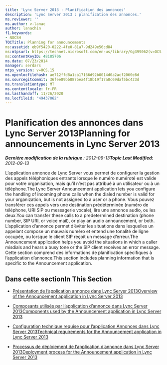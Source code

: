 ```yaml
---
title: 'Lync Server 2013 : Planification des annonces'
description: 'Lync Server 2013 : planification des annonces.'
ms.reviewer: ''
ms.author: v-lanac
author: lanachin
f1.keywords:
- NOCSH
TOCTitle: Planning for announcements
ms:assetid: eb9f5420-0222-4fe0-81a7-9d249e56cd84
ms:mtpsurl: https://technet.microsoft.com/en-us/library/Gg399062(v=OCS.15)
ms:contentKeyID: 48185706
ms.date: 07/23/2014
manager: serdars
mtps_version: v=OCS.15
ms.openlocfilehash: ae712ffd8a1ca17166d92b0014d0a2acf2060e8d
ms.sourcegitcommit: 36fee89bb887bea4f18b19f17a8c69daf5bc423d
ms.translationtype: MT
ms.contentlocale: fr-FR
ms.lasthandoff: 11/26/2020
ms.locfileid: "49437062"
---
```

# <a name="planning-for-announcements-in-lync-server-2013"></a><span data-ttu-id="e8d08-103">Planification des annonces dans Lync Server 2013</span><span class="sxs-lookup"><span data-stu-id="e8d08-103">Planning for announcements in Lync Server 2013</span></span>

<div data-xmlns="http://www.w3.org/1999/xhtml">

<div class="topic" data-xmlns="http://www.w3.org/1999/xhtml" data-msxsl="urn:schemas-microsoft-com:xslt" data-cs="https://msdn.microsoft.com/">

<div data-asp="https://msdn2.microsoft.com/asp">



</div>

<div id="mainSection">

<div id="mainBody"><span data-ttu-id="e8d08-104">

<span> </span></span><span class="sxs-lookup"><span data-stu-id="e8d08-104">

<span> </span></span></span>

<span data-ttu-id="e8d08-105">_**Dernière modification de la rubrique :** 2012-09-13_</span><span class="sxs-lookup"><span data-stu-id="e8d08-105">_**Topic Last Modified:** 2012-09-13_</span></span>

<span data-ttu-id="e8d08-106">L’application annonce de Lync Server vous permet de configurer la gestion des appels téléphoniques entrants lorsque le numéro numéroté est valide pour votre organisation, mais qu’il n’est pas attribué à un utilisateur ou à un téléphone.</span><span class="sxs-lookup"><span data-stu-id="e8d08-106">The Lync Server Announcement application lets you configure the handling of incoming phone calls when the dialed number is valid for your organization, but is not assigned to a user or a phone.</span></span> <span data-ttu-id="e8d08-107">Vous pouvez transférer ces appels vers une destination prédéterminée (numéro de téléphone, URI SIP ou messagerie vocale), lire une annonce audio, ou les deux.</span><span class="sxs-lookup"><span data-stu-id="e8d08-107">You can transfer these calls to a predetermined destination (phone number, SIP URI, or voice mail), or play an audio announcement, or both.</span></span> <span data-ttu-id="e8d08-108">L’application d’annonce permet d’éviter les situations dans lesquelles un appelant compose un mauvais numéro et entend une tonalité de ligne occupée, ou lorsque le client SIP reçoit un message d’erreur.</span><span class="sxs-lookup"><span data-stu-id="e8d08-108">The Announcement application helps you avoid the situations in which a caller misdials and hears a busy tone or the SIP client receives an error message.</span></span> <span data-ttu-id="e8d08-109">Cette section comprend des informations de planification spécifiques à l’application d’annonce.</span><span class="sxs-lookup"><span data-stu-id="e8d08-109">This section includes planning information that is specific to the Announcement application.</span></span>

<div>

## <a name="in-this-section"></a><span data-ttu-id="e8d08-110">Dans cette section</span><span class="sxs-lookup"><span data-stu-id="e8d08-110">In This Section</span></span>

  - [<span data-ttu-id="e8d08-111">Présentation de l’application annonce dans Lync Server 2013</span><span class="sxs-lookup"><span data-stu-id="e8d08-111">Overview of the Announcement application in Lync Server 2013</span></span>](lync-server-2013-overview-of-the-announcement-application.md)

  - [<span data-ttu-id="e8d08-112">Composants utilisés par l’application d’annonce dans Lync Server 2013</span><span class="sxs-lookup"><span data-stu-id="e8d08-112">Components used by the Announcement application in Lync Server 2013</span></span>](lync-server-2013-components-used-by-the-announcement-application.md)

  - [<span data-ttu-id="e8d08-113">Configuration technique requise pour l’application Annonces dans Lync Server 2013</span><span class="sxs-lookup"><span data-stu-id="e8d08-113">Technical requirements for the Announcement application in Lync Server 2013</span></span>](lync-server-2013-technical-requirements-for-the-announcement-application.md)

  - [<span data-ttu-id="e8d08-114">Processus de déploiement de l’application d’annonce dans Lync Server 2013</span><span class="sxs-lookup"><span data-stu-id="e8d08-114">Deployment process for the Announcement application in Lync Server 2013</span></span>](lync-server-2013-deployment-process-for-the-announcement-application.md)

<span data-ttu-id="e8d08-115"></div>

</div>

<span> </span>

</div>

</div>

</span><span class="sxs-lookup"><span data-stu-id="e8d08-115"></div>

</div>

<span> </span>

</div>

</div>

</span></span></div>

